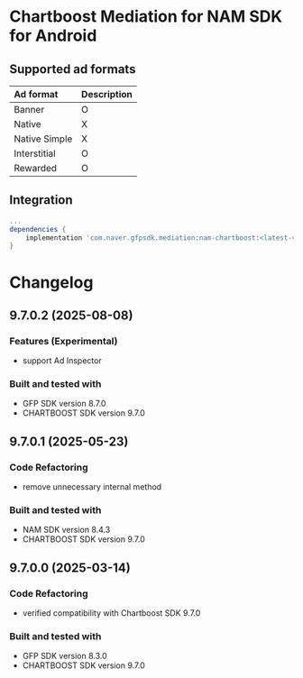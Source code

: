 # Chartboost Mediation for NAM SDK for Android

## Supported ad formats

| Ad format     | Description |
|:--------------|:------------|
| Banner        | O           |
| Native        | X           |
| Native Simple | X           |
| Interstitial  | O           |
| Rewarded      | O           |

## Integration

```gradle
...
dependencies {
    implementation 'com.naver.gfpsdk.mediation:nam-chartboost:<latest-version>'  
}
```

# Changelog
## 9.7.0.2 (2025-08-08)

### Features (Experimental)
* support Ad Inspector

### Built and tested with
- GFP SDK version 8.7.0
- CHARTBOOST SDK version 9.7.0

## 9.7.0.1 (2025-05-23)
### Code Refactoring
* remove unnecessary internal method

### Built and tested with
- NAM SDK version 8.4.3
- CHARTBOOST SDK version 9.7.0

## 9.7.0.0 (2025-03-14)
### Code Refactoring

* verified compatibility with Chartboost SDK 9.7.0

### Built and tested with
- GFP SDK version 8.3.0
- CHARTBOOST SDK version 9.7.0